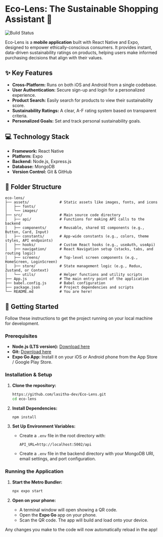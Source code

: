 # Eco-Lens: The Sustainable Shopping Assistant 📱

![Build Status](https://img.shields.io/badge/build-passing-brightgreen)

Eco-Lens is a **mobile application** built with React Native and Expo, designed to empower ethically-conscious consumers. It provides instant, data-driven sustainability ratings on products, helping users make informed purchasing decisions that align with their values.

## ✨ Key Features

-   **Cross-Platform:** Runs on both iOS and Android from a single codebase.
-   **User Authentication:** Secure sign-up and login for a personalized experience.
-   **Product Search:** Easily search for products to view their sustainability score.
-   **Sustainability Ratings:** A clear, A-F rating system based on transparent criteria.
-   **Personalized Goals:** Set and track personal sustainability goals.

## 💻 Technology Stack

-   **Framework:** React Native
-   **Platform:** Expo
-   **Backend:** Node.js, Express.js
-   **Database:** MongoDB
-   **Version Control:** Git & GitHub

## 📂 Folder Structure
  

```
eco-lens/
├── assets/              # Static assets like images, fonts, and icons
│   ├── fonts/
│   └── images/
├── src/                 # Main source code directory
│   ├── api/             # Functions for making API calls to the backend
│   ├── components/      # Reusable, shared UI components (e.g., Button, Card, Input)
│   ├── constants/       # App-wide constants (e.g., colors, theme styles, API endpoints)
│   ├── hooks/           # Custom React hooks (e.g., useAuth, useApi)
│   ├── navigation/      # React Navigation setup (stacks, tabs, and routing logic)
│   ├── screens/         # Top-level screen components (e.g., HomeScreen, LoginScreen)
│   ├── store/           # State management logic (e.g., Redux, Zustand, or Context)
│   └── utils/           # Helper functions and utility scripts
├── App.js               # The main entry point of the application
├── babel.config.js      # Babel configuration
├── package.json         # Project dependencies and scripts
└── README.md            # You are here!
```

## 🚀 Getting Started

Follow these instructions to get the project running on your local machine for development.

### Prerequisites

-   **Node.js (LTS version):** [Download here](https://nodejs.org/)
-   **Git:** [Download here](https://git-scm.com/)
-   **Expo Go App:** Install it on your iOS or Android phone from the App Store / Google Play Store.

### Installation & Setup

1.  **Clone the repository:**
    ```sh
    https://github.com/lasitha-dev/Eco-Lens.git
    cd eco-lens
    ```

2.  **Install Dependencies:**
    ```sh
    npm install
    ```

3.  **Set Up Environment Variables:**
    -   Create a `.env` file in the root directory with:
        ```
        API_URL=http://localhost:5002/api
        ```
    -   Create a `.env` file in the backend directory with your MongoDB URI, email settings, and port configuration.

### Running the Application

1.  **Start the Metro Bundler:**
    ```sh
    npx expo start
    ```

2.  **Open on your phone:**
    -   A terminal window will open showing a QR code.
    -   Open the **Expo Go** app on your phone.
    -   Scan the QR code. The app will build and load onto your device.

Any changes you make to the code will now automatically reload in the app!
